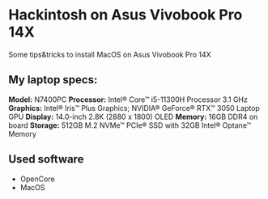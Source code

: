 # Hackintosh on Asus Vivobook Pro 14X
Some tips&amp;tricks to install MacOS on Asus Vivobook Pro 14X

## My laptop specs:
**Model:** N7400PC
**Processor:** Intel® Core™ i5-11300H Processor 3.1 GHz
**Graphics:**  Intel® Iris™ Plus Graphics; NVIDIA® GeForce® RTX™ 3050 Laptop GPU
**Display:** 14.0-inch 2.8K (2880 x 1800) OLED
**Memory:** 16GB DDR4 on board
**Storage:** 512GB M.2 NVMe™ PCIe® SSD with 32GB Intel® Optane™ Memory

## Used software
- OpenCore
- MacOS
